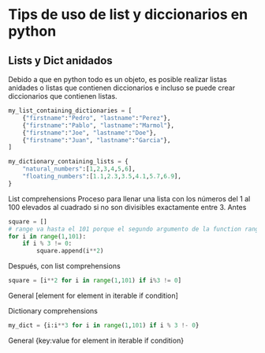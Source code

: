 # Tips de uso de list y diccionarios en python

## Lists y Dict anidados
Debido a que en python todo es un objeto, es posible realizar listas anidades o listas que contienen diccionarios e incluso se puede crear diccionarios que contienen listas.

```python
my_list_containing_dictionaries = [
    {"firstname":"Pedro", "lastname":"Perez"},
    {"firstname":"Pablo", "lastname":"Marmol"},
    {"firstname":"Joe", "lastname":"Doe"},
    {"firstname":"Juan", "lastname":"Garcia"},
]

my_dictionary_containing_lists = {
    "natural_numbers":[1,2,3,4,5,6],
    "floating_numbers":[1.1,2.3,3.5,4.1,5.7,6.9],
}
```

List comprehensions
Proceso para llenar una lista con los números del 1 al 100 elevados al cuadrado si no son divisibles exactamente entre 3.
Antes

```python
square = []
# range va hasta el 101 porque el segundo argumento de la function range no es inclusivo en el conteo
for i in range(1,101):
    if i % 3 != 0:
        square.append(i**2)
```

Después, con list comprehensions

```python
square = [i**2 for i in range(1,101) if i%3 != 0]
```

General
[element for element in iterable if condition]

Dictionary comprehensions

```python
my_dict = {i:i**3 for i in range(1,101) if i % 3 !- 0}
```

General
{key:value for element in iterable if condition}
<!--stackedit_data:
eyJoaXN0b3J5IjpbLTQyMDAwOTc0NF19
-->